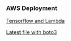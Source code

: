 ### AWS Deployment

[Tensorflow and Lambda](https://aws.amazon.com/blogs/machine-learning/how-to-deploy-deep-learning-models-with-aws-lambda-and-tensorflow/)


[Latest file with boto3](https://stackoverflow.com/questions/45375999/how-to-download-the-latest-file-of-an-s3-bucket-using-boto3)
